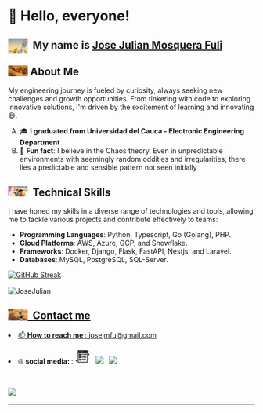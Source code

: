 #  👋 Hello, everyone!<br></h1>
## <img height="30" width="40" align='left'  src="https://github.com/JoseJulianMosqueraFuli/JoseJulianMosqueraFuli/blob/main/images/gif/github.gif">&nbsp; My name is <a href="https://www.linkedin.com/in/josejulianmosquerafuli/">Jose Julian Mosquera Fuli</a></b><br></h3>


## <img  width="40" align='left' src="https://github.com/JoseJulianMosqueraFuli/JoseJulianMosqueraFuli/blob/main/images/gif/about.gif">&nbsp;About Me
My engineering journey is fueled by curiosity, always seeking new challenges and growth opportunities. From tinkering with code to exploring innovative solutions, I'm driven by the excitement of learning and innovating 😄.
<p align="center">
    <ul style="list-style-type: upper-alpha;">
        <li>🎓 <b>I graduated from Universidad del Cauca - Electronic Engineering Department</b></li>
        <li>🥸 <b>Fun fact</b>: I believe in the Chaos theory. Even in unpredictable environments with seemingly random oddities and irregularities, there lies a predictable and sensible pattern not seen initially</li>
    </ul>
</p>


## <img width="40" align='left' src="https://github.com/JoseJulianMosqueraFuli/JoseJulianMosqueraFuli/blob/main/images/gif/up-wilderness.gif">&nbsp; Technical Skills 
<p>
    I have honed my skills in a diverse range of technologies and tools, allowing me to tackle various projects and contribute effectively to teams:
</p>
<ul>
    <li><b>Programming Languages</b>: Python, Typescript, Go (Golang), PHP.</li>
    <li><b>Cloud Platforms</b>: AWS, Azure, GCP, and Snowflake.</li>
    <li><b>Frameworks</b>: Docker, Django, Flask, FastAPI, Nestjs, and Laravel.</li>
    <li><b>Databases</b>: MySQL, PostgreSQL, SQL-Server.</li>
</ul>
<p>
  <a href="https://git.io/streak-stats" target="_blank">
    <img src="https://streak-stats.demolab.com/?user=JoseJulianMosqueraFuli&theme=dark&hide_border=true" alt="GitHub Streak" width="450" />
  </a>
</p>

<p>
  <img align="center" src="https://github-readme-stats.vercel.app/api/top-langs?username=JoseJulianMosqueraFuli&show_icons=true&locale=en&layout=compact" alt="JoseJulian" width="450" /><a href="https://git.io/streak-stats" target="_blank">
</p>

## <img width="40" align='left' src="https://github.com/JoseJulianMosqueraFuli/JoseJulianMosqueraFuli/blob/main/images/gif/cat-typing.gif">&nbsp; Contact me

<p><li>📫 <b>How to reach me </b>: <a href="mailto:josejmfu@gmail.com">josejmfu@gmail.com</a></li></p>

  
<p align='left'>
  <li>🌐 <b>social media: </b>:
<a href="http://josejmosquera.com/"><img height="30" src="https://github.com/JoseJulianMosqueraFuli/JoseJulianMosqueraFuli/blob/main/images/dotcom.png"></a>&nbsp;&nbsp;
<a href="https://twitter.com/JoseJMosqueraF"><img height="30" src="https://github.com/WaylonWalker/WaylonWalker/blob/main/icon/twitter.png?raw=true"></a>&nbsp;&nbsp;
<a href="https://www.linkedin.com/in/josejulianmosquerafuli/"><img height="30" src="https://github.com/WaylonWalker/WaylonWalker/blob/main/icon/linkedin.png?raw=true"></a>
</p>

<br>

<p align="left"> <img src="https://komarev.com/ghpvc/?username=JoseJulianMosqueraFuli&label=Profile%20views&color=0e75b6&style=flat"/> </p>

---
